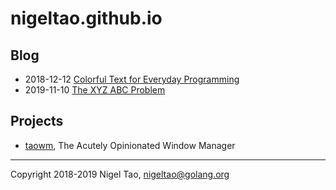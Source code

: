 # nigeltao.github.io


## Blog

- 2018-12-12 [Colorful Text for Everyday Programming](./blog/2018/colorful-text.md)
- 2019-11-10 [The XYZ ABC Problem](./blog/2019/xyz-abc-problem.md)


## Projects

- [taowm](https://github.com/nigeltao/taowm), The Acutely Opinionated Window Manager


---

Copyright 2018-2019 Nigel Tao, nigeltao@golang.org
